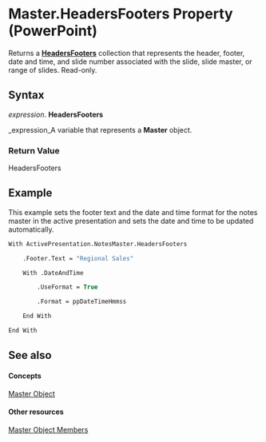
# Master.HeadersFooters Property (PowerPoint)

Returns a  **[HeadersFooters](5fb10c90-0611-e797-836b-3f18b273af04.md)** collection that represents the header, footer, date and time, and slide number associated with the slide, slide master, or range of slides. Read-only.


## Syntax

 _expression_. **HeadersFooters**

 _expression_A variable that represents a  **Master** object.


### Return Value

HeadersFooters


## Example

This example sets the footer text and the date and time format for the notes master in the active presentation and sets the date and time to be updated automatically.


```vb
With ActivePresentation.NotesMaster.HeadersFooters

    .Footer.Text = "Regional Sales"

    With .DateAndTime

        .UseFormat = True

        .Format = ppDateTimeHmmss

    End With

End With
```


## See also


#### Concepts


 [Master Object](22e8805e-6469-1a34-7f7b-f1ea5c6c49ff.md)
#### Other resources


 [Master Object Members](156762f4-61b8-43d0-2ce3-3069184cc225.md)

